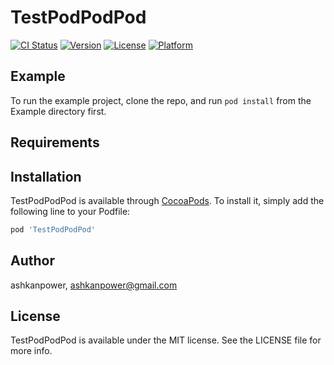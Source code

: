 # TestPodPodPod

[![CI Status](https://img.shields.io/travis/ashkanpower/TestPodPodPod.svg?style=flat)](https://travis-ci.org/ashkanpower/TestPodPodPod)
[![Version](https://img.shields.io/cocoapods/v/TestPodPodPod.svg?style=flat)](https://cocoapods.org/pods/TestPodPodPod)
[![License](https://img.shields.io/cocoapods/l/TestPodPodPod.svg?style=flat)](https://cocoapods.org/pods/TestPodPodPod)
[![Platform](https://img.shields.io/cocoapods/p/TestPodPodPod.svg?style=flat)](https://cocoapods.org/pods/TestPodPodPod)

## Example

To run the example project, clone the repo, and run `pod install` from the Example directory first.

## Requirements

## Installation

TestPodPodPod is available through [CocoaPods](https://cocoapods.org). To install
it, simply add the following line to your Podfile:

```ruby
pod 'TestPodPodPod'
```

## Author

ashkanpower, ashkanpower@gmail.com

## License

TestPodPodPod is available under the MIT license. See the LICENSE file for more info.
